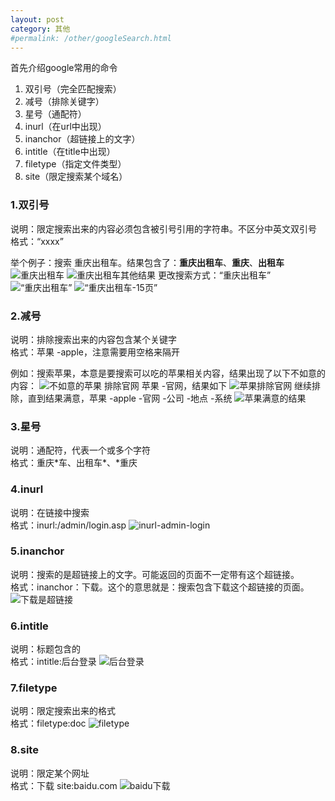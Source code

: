 ```yaml
---
layout: post
category: 其他
#permalink: /other/googleSearch.html
---
```

首先介绍google常用的命令
1. 双引号（完全匹配搜索）
2. 减号（排除关键字）
3. 星号（通配符）
4. inurl（在url中出现）
5. inanchor（超链接上的文字）
6. intitle（在title中出现）
7. filetype（指定文件类型）
8. site（限定搜索某个域名）

### 1.双引号
说明：限定搜索出来的内容必须包含被引号引用的字符串。不区分中英文双引号  
格式：“xxxx”

举个例子：搜索 重庆出租车。结果包含了：**重庆出租车**、**重庆**、**出租车**
![重庆出租车](http://ozsqtghjh.bkt.clouddn.com/6e311bffce984ee36426c138e9d2d14b.png)
![重庆出租车其他结果](http://ozsqtghjh.bkt.clouddn.com/cf4adf56cbafc7fc8adf4baf41a32344.png)
更改搜索方式：“重庆出租车”
![“重庆出租车”](http://ozsqtghjh.bkt.clouddn.com/4c4856fe819f6951b90c4d7823625b7c.png)
![“重庆出租车-15页”](http://ozsqtghjh.bkt.clouddn.com/6238f9242cdf5f6e7cca426a440573a3.png)

### 2.减号
说明：排除搜索出来的内容包含某个关键字  
格式：苹果 -apple，注意需要用空格来隔开

例如：搜索苹果，本意是要搜索可以吃的苹果相关内容，结果出现了以下不如意的内容：
![不如意的苹果](http://ozsqtghjh.bkt.clouddn.com/e7b3aec88f26e04fd270ff4f9b650261.png)
排除官网 苹果 -官网，结果如下
![苹果排除官网](http://ozsqtghjh.bkt.clouddn.com/8ea8cf4ae9c18cba5a9334423b14823c.png)
继续排除，直到结果满意，苹果 -apple -官网 -公司 -地点 -系统
![苹果满意的结果](http://ozsqtghjh.bkt.clouddn.com/7d437601b346477f99bfb765a87ec6bb.png)

### 3.星号
说明：通配符，代表一个或多个字符  
格式：重庆\*车、出租车\*、\*重庆

### 4.inurl
说明：在链接中搜索  
格式：inurl:/admin/login.asp
![inurl-admin-login](http://ozsqtghjh.bkt.clouddn.com/d9e387491a48897fec27d3641c7f4e58.png)

### 5.inanchor
说明：搜索的是超链接上的文字。可能返回的页面不一定带有这个超链接。  
格式：inanchor：下载。这个的意思就是：搜索包含下载这个超链接的页面。
![下载是超链接](http://ozsqtghjh.bkt.clouddn.com/54e7b715e16c689d44045f0a40448bb6.png)

### 6.intitle
说明：标题包含的  
格式：intitle:后台登录
![后台登录](http://ozsqtghjh.bkt.clouddn.com/9c44f3ab15a6b160597b81a7698ff799.png)

### 7.filetype
说明：限定搜索出来的格式  
格式：filetype:doc
![filetype](http://ozsqtghjh.bkt.clouddn.com/1b02a68128dac5813390dbe99a10d9a4.png)

### 8.site
说明：限定某个网址  
格式：下载 site:baidu.com
![baidu下载](http://ozsqtghjh.bkt.clouddn.com/07e489ea60ffa471c89258233967a918.png)
